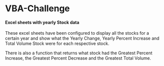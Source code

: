 # VBA-Challenge
####        Excel sheets with yearly Stock data 



These excel sheets have been configured to display all the stocks for a certain year and 
show what the Yearly Change, Yearly Percent Increase and Total Volume Stock were for each respective stock.


There is also a function that returns what stock had the Greatest Percent Increase, the Greatest Percent Decrease and the Greatest Total Volume.
